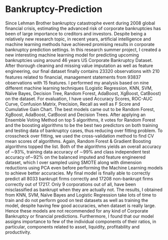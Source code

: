# Bankruptcy-Prediction
Since Lehman Brother bankruptcy catastrophe event during 2008 global financial crisis, estimating the advanced risk of corporate bankruptcies has been of large importance to creditors and investors. Despite being a relatively new research topic, in recent years, artificial intelligence and machine learning methods have achieved promising results in corporate bankruptcy prediction settings. In this research summer project, I created a new interesting machine learning model for predicting upcoming bankruptcies using around 46 years US Corporate Bankruptcy Dataset. After thorough cleaning and missing value imputation as well as feature engineering, our ﬁnal dataset finally contains 23320 observations with 210 features related to ﬁnancial, management statements from 93837 observations with 15 features.  I performed my analysis based on nine different machine learning techniques (Logistic Regression, KNN, SVM, Naïve Bayes, Decision Tree, Random Forest, AdaBoost, XgBoost, CatBoost) on the dataset. For evaluation, I have used Accuracy Scores, ROC-AUC Curve, Confusion Matrix, Precision, Recall as well as F Score and Cumulative Gain Chart. The best models came out to be Random Forest, XgBoost, AdaBoost, CatBoost and Decision Trees. After applying an Ensemble Voting Method on top 5 algorithms, it votes for Random Forest and the boosting algorithms to be the best two predictors on both training and testing data of bankruptcy cases, thus reducing over fitting problem. To crosscheck over fitting, we used the cross-validation method to find CV mean scores of algorithms. Again, Random Forest &amp; Gradient Boosting algorithms topped the list. Both of the algorithms yields an overall accuracy of ∼93%, training data accuracy of ∼99% and class independent test accuracy of∼92% on the balanced imputed and feature engineered dataset, which I over sampled using SMOTE along with dimension reductions using PCA even before performing the Machine Learning models to achieve better accuracies. My final model is finally able to correctly predict all 8033 bankrupt ﬁrms correctly and 17208 non-bankrupt ﬁrms correctly out of 17217. Only 9 corporations out of all, have been misclassified as bankrupt when they are actually not. The results, I obtained from KNN, SVM, Naïve Bayes and Logistic Regression take lots of time to train and do not perform good on test datasets as well as training the model, despite having few good accuracies, when dataset is really large. Hence these models are not recommended for any kind of Corporate Bankruptcy or financial predictions. Furthermore, I found that our model assigns importance to few of the individual components of their ratios, in particular, components related to asset, liquidity, profitability and productivity.

